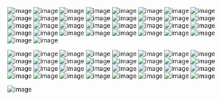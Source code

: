 ![image](https://y2k.neocities.org/blinkiez/3640290vim3y98zzm.gif) ![image](https://y2k.neocities.org/blinkiez/754667r8n2u197zw.gif) ![image](https://y2k.neocities.org/blinkiez/blink10.gif) ![image](https://y2k.neocities.org/blinkiez/hellokitty1.gif) ![image](https://y2k.neocities.org/blinkiez/nap.gif) ![image](https://y2k.neocities.org/blinkiez/newbatch/unicorn.gif) ![image](https://y2k.neocities.org/blinkiez/tumblr_ojfyta8m3J1va2yuso1_r1_250.gif) ![image](https://y2k.neocities.org/blinkiez/tumblr_onljvjnkXB1tganp7o1_250.gif) ![image](https://y2k.neocities.org/blinkiez/tumblr_oqkqidXCZy1va2yuso5_250.gif) ![image](https://y2k.neocities.org/blinkiez/tumblr_pc38rqsNC61u4h28eo2_250.gif) ![image](https://y2k.neocities.org/blinkiez/tumblr_p27pzqm2mk1tymkppo4_250.gif) ![image](https://y2k.neocities.org/blinkiez/tumblr_p27pzqm2mk1tymkppo6_250.gif) ![image](https://y2k.neocities.org/blinkiez/tumblr_ozd4y9K1861tlixzfo4_250.gif) ![image](https://y2k.neocities.org/blinkiez/tumblr_static_cvk5qfmv5dwk0ccg80wgswgkg.gif) ![image](https://y2k.neocities.org/blinkiez/tumblr_static_5sri6zm2s6o8ogs0s8ck0gsk4.gif) ![image](https://y2k.neocities.org/blinkiez/newbatch/blinkies26.gif) ![image](https://y2k.neocities.org/blinkiez/newbatch/clgblinkie040.gif) ![image](https://images-wixmp-ed30a86b8c4ca887773594c2.wixmp.com/f/542e9975-e6a8-4c43-a772-059cbf61b788/df37if2-dfc78281-21e2-4e65-8f7b-fe990aec12e3.gif?token=eyJ0eXAiOiJKV1QiLCJhbGciOiJIUzI1NiJ9.eyJzdWIiOiJ1cm46YXBwOjdlMGQxODg5ODIyNjQzNzNhNWYwZDQxNWVhMGQyNmUwIiwiaXNzIjoidXJuOmFwcDo3ZTBkMTg4OTgyMjY0MzczYTVmMGQ0MTVlYTBkMjZlMCIsIm9iaiI6W1t7InBhdGgiOiJcL2ZcLzU0MmU5OTc1LWU2YTgtNGM0My1hNzcyLTA1OWNiZjYxYjc4OFwvZGYzN2lmMi1kZmM3ODI4MS0yMWUyLTRlNjUtOGY3Yi1mZTk5MGFlYzEyZTMuZ2lmIn1dXSwiYXVkIjpbInVybjpzZXJ2aWNlOmZpbGUuZG93bmxvYWQiXX0.Ul0QlVhBU8eMLIznxJauh9LpgFr6RSqEIwt-2qPhRIw) ![image](https://allyratworld.com/images/sonic.gif) ![image](https://allyratworld.com/images/tails.gif) ![image](https://raining-starss.neocities.org/garfpenis%20(3).gif) ![image](https://raining-starss.neocities.org/blink%20(7).jpg) ![image](https://raining-starss.neocities.org/blink%20(4).gif) ![image](https://raining-starss.neocities.org/3573857%20(34).gif) ![image](https://raining-starss.neocities.org/goodieblink%20(24).gif) ![image](https://adriansblinkiecollection.neocities.org/d88.gif) ![image](https://adriansblinkiecollection.neocities.org/e24.gif) ![image](https://adriansblinkiecollection.neocities.org/e116.gif) ![image](https://adriansblinkiecollection.neocities.org/g90.gif) ![image](https://adriansblinkiecollection.neocities.org/g32.gif) ![image](https://adriansblinkiecollection.neocities.org/l14.gif) ![image](https://64.media.tumblr.com/2481d790de42616597b33a0d91e6dbde/3347c16333dd2347-95/s250x400/2aa933465622cecb47fb333113d45512e08bde6a.gifv) ![image](https://64.media.tumblr.com/f17777fca8ea1596c603d99866339dfc/8a881391f410e4cf-d8/s250x400/846478f17a724a115a82b5a9223526513f311432.gifv) ![image](https://64.media.tumblr.com/83c783b879c707f59a8717e9a10cfda3/d2bf10545376622a-3a/s250x400/be1c45390dbc342d4a8314d33fd02187d58380a4.gifv)
 
![image](https://y2k.neocities.org/stamps2/002.png) ![image](https://y2k.neocities.org/stamps2/d17a97d41a692b4786f52d8b9a216ee8-da11kdh.png) ![image](https://y2k.neocities.org/stamps/fml.png) ![image](https://y2k.neocities.org/stamps/tuxedosam.png) ![image](https://y2k.neocities.org/stamps/daydreamer_stamp_by_rogue_ranger-d9fl0we.gif) ![image](https://y2k.neocities.org/stamps/tumblr_inline_pe6lnuG2781v11djx_1280.gif) ![image](https://y2k.neocities.org/stamps/tumblr_inline_pe6lmadSpm1v11djx_1280.gif) ![image](https://supplies.ju.mp/assets/images/gallery02/58c0e50d.gif?v=1c1ba870) ![image](https://raining-starss.neocities.org/optimize%20(11).png) ![image](https://raining-starss.neocities.org/hoot%20(8).png) ![image](https://y2k.neocities.org/stamps2/tumblr_pbffcs5mpm1xz2nuuo6_100.png) ![image](https://y2k.neocities.org/stamps2/black_and_rainbow_sparkles_stamp_by_vtge-dcgjqnz.png) ![image](https://y2k.neocities.org/stamps/tumblr_inline_pe6lwkpF0P1v11djx_1280.gif) ![image](https://y2k.neocities.org/stamps/tumblr_inline_pe6lifzHgx1v11djx_1280.gif) ![image](https://y2k.neocities.org/stamps/tumblr_inline_olanokEDvS1rv0j40_500.png) ![image](https://y2k.neocities.org/stamps/my_memory_sucks_by_renatalmar.png) ![image](https://supplies.ju.mp/assets/images/gallery02/a60643cb.png?v=1c1ba870) ![image](https://supplies.ju.mp/assets/images/gallery02/90ddefae.png?v=1c1ba870) ![image](https://supplies.ju.mp/assets/images/gallery02/7f2f9c91.png?v=1c1ba870) ![image](https://supplies.ju.mp/assets/images/gallery09/c611ce54.png?v=1c1ba870) ![image](https://supplies.ju.mp/assets/images/gallery02/02208168.png?v=1c1ba870) ![image](https://raining-starss.neocities.org/rainbow%20(9).png) ![image](https://raining-starss.neocities.org/hoot%20(8).png) ![image](https://raining-starss.neocities.org/goodieblink%20(12).png) ![image](https://raining-starss.neocities.org/pastel%20(10).gif) ![image](https://raining-starss.neocities.org/pastel%20(4).png) ![image](https://raining-starss.neocities.org/hex%20(2).png) ![image](https://raining-starss.neocities.org/thebread%20(9).gif) ![image](https://raining-starss.neocities.org/dark%20(1).jpg) ![image](https://allyratworld.com/stamps/d763ekp-ff89fe6f-d589-403a-a80a-27e72ed9ead5.gif)
![image](https://allyratworld.com/images/cutiehoneyda.gif) ![image](https://images-wixmp-ed30a86b8c4ca887773594c2.wixmp.com/f/cc04274d-b388-4c7c-824c-4b63c226839f/d1fvr6y-d58bca7e-4ade-4613-bf77-33608aea7b76.png?token=eyJ0eXAiOiJKV1QiLCJhbGciOiJIUzI1NiJ9.eyJzdWIiOiJ1cm46YXBwOjdlMGQxODg5ODIyNjQzNzNhNWYwZDQxNWVhMGQyNmUwIiwiaXNzIjoidXJuOmFwcDo3ZTBkMTg4OTgyMjY0MzczYTVmMGQ0MTVlYTBkMjZlMCIsIm9iaiI6W1t7InBhdGgiOiJcL2ZcL2NjMDQyNzRkLWIzODgtNGM3Yy04MjRjLTRiNjNjMjI2ODM5ZlwvZDFmdnI2eS1kNThiY2E3ZS00YWRlLTQ2MTMtYmY3Ny0zMzYwOGFlYTdiNzYucG5nIn1dXSwiYXVkIjpbInVybjpzZXJ2aWNlOmZpbGUuZG93bmxvYWQiXX0.tYi91zp59og_HEBEeVu7LrFLILPdqcSI3GTyC7f7Ew4)

![image](https://i.pinimg.com/736x/de/0c/10/de0c10c39086725078f558051088dfb6.jpg)
